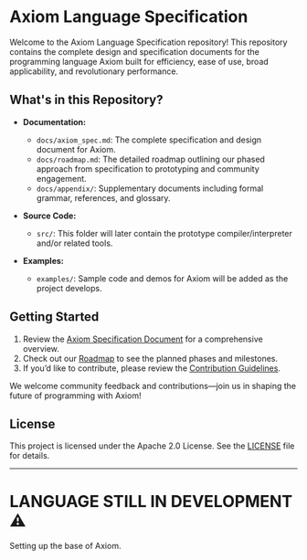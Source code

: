 # Axiom Language Specification

Welcome to the Axiom Language Specification repository! This repository contains the complete design and specification documents for the programming language Axiom built for efficiency, ease of use, broad applicability, and revolutionary performance.

## What's in this Repository?

- **Documentation:**  
  - `docs/axiom_spec.md`: The complete specification and design document for Axiom.
  - `docs/roadmap.md`: The detailed roadmap outlining our phased approach from specification to prototyping and community engagement.
  - `docs/appendix/`: Supplementary documents including formal grammar, references, and glossary.

- **Source Code:**  
  - `src/`: This folder will later contain the prototype compiler/interpreter and/or related tools.
  
- **Examples:**  
  - `examples/`: Sample code and demos for Axiom will be added as the project develops.

## Getting Started

1. Review the [Axiom Specification Document](docs/axiom_spec.md) for a comprehensive overview.
2. Check out our [Roadmap](docs/roadmap.md) to see the planned phases and milestones.
3. If you’d like to contribute, please review the [Contribution Guidelines](CONTRIBUTING.md).

We welcome community feedback and contributions—join us in shaping the future of programming with Axiom!

## License

This project is licensed under the Apache 2.0 License. See the [LICENSE](LICENSE) file for details.

---

# LANGUAGE STILL IN DEVELOPMENT ⚠️
Setting up the base of Axiom.
